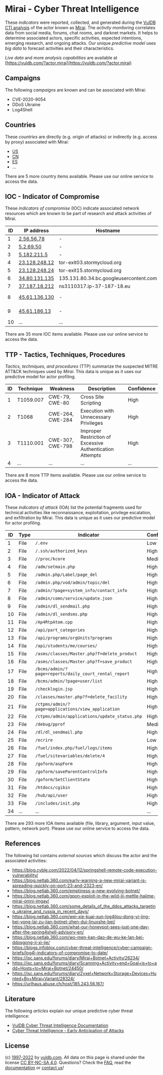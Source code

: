 # Mirai - Cyber Threat Intelligence

These _indicators_ were reported, collected, and generated during the [VulDB CTI analysis](https://vuldb.com/?kb.cti) of the actor known as [Mirai](https://vuldb.com/?actor.mirai). The _activity monitoring_ correlates data from social media, forums, chat rooms, and darknet markets. It helps to determine associated actors, specific activities, expected intentions, emerging research, and ongoing attacks. Our unique _predictive model_ uses _big data_ to forecast activities and their characteristics.

_Live data_ and more _analysis capabilities_ are available at [https://vuldb.com/?actor.mirai](https://vuldb.com/?actor.mirai)

## Campaigns

The following _campaigns_ are known and can be associated with Mirai:

* CVE-2020-9054
* DDoS Ukraine
* Log4Shell

## Countries

These _countries_ are directly (e.g. origin of attacks) or indirectly (e.g. access by proxy) associated with Mirai:

* [US](https://vuldb.com/?country.us)
* [CN](https://vuldb.com/?country.cn)
* [ES](https://vuldb.com/?country.es)
* ...

There are 5 more country items available. Please use our online service to access the data.

## IOC - Indicator of Compromise

These _indicators of compromise_ (IOC) indicate associated network resources which are known to be part of research and attack activities of Mirai.

ID | IP address | Hostname | Campaign | Confidence
-- | ---------- | -------- | -------- | ----------
1 | [2.56.56.78](https://vuldb.com/?ip.2.56.56.78) | - | - | High
2 | [5.2.69.50](https://vuldb.com/?ip.5.2.69.50) | - | - | High
3 | [5.182.211.5](https://vuldb.com/?ip.5.182.211.5) | - | - | High
4 | [23.128.248.12](https://vuldb.com/?ip.23.128.248.12) | tor-exit03.stormycloud.org | - | High
5 | [23.128.248.24](https://vuldb.com/?ip.23.128.248.24) | tor-exit15.stormycloud.org | - | High
6 | [34.80.131.135](https://vuldb.com/?ip.34.80.131.135) | 135.131.80.34.bc.googleusercontent.com | - | Medium
7 | [37.187.18.212](https://vuldb.com/?ip.37.187.18.212) | ns3110317.ip-37-187-18.eu | - | High
8 | [45.61.136.130](https://vuldb.com/?ip.45.61.136.130) | - | DDoS Ukraine | High
9 | [45.61.186.13](https://vuldb.com/?ip.45.61.186.13) | - | DDoS Ukraine | High
10 | ... | ... | ... | ...

There are 35 more IOC items available. Please use our online service to access the data.

## TTP - Tactics, Techniques, Procedures

_Tactics, techniques, and procedures_ (TTP) summarize the suspected MITRE ATT&CK techniques used by _Mirai_. This data is unique as it uses our predictive model for actor profiling.

ID | Technique | Weakness | Description | Confidence
-- | --------- | -------- | ----------- | ----------
1 | T1059.007 | CWE-79, CWE-80 | Cross Site Scripting | High
2 | T1068 | CWE-264, CWE-284 | Execution with Unnecessary Privileges | High
3 | T1110.001 | CWE-307, CWE-798 | Improper Restriction of Excessive Authentication Attempts | High
4 | ... | ... | ... | ...

There are 8 more TTP items available. Please use our online service to access the data.

## IOA - Indicator of Attack

These _indicators of attack_ (IOA) list the potential fragments used for technical activities like reconnaissance, exploitation, privilege escalation, and exfiltration by Mirai. This data is unique as it uses our predictive model for actor profiling.

ID | Type | Indicator | Confidence
-- | ---- | --------- | ----------
1 | File | `/.env` | Low
2 | File | `/.ssh/authorized_keys` | High
3 | File | `//proc/kcore` | Medium
4 | File | `/adm/setmain.php` | High
5 | File | `/admin.php/Label/page_del` | High
6 | File | `/admin.php/vod/admin/topic/del` | High
7 | File | `/admin/?page=system_info/contact_info` | High
8 | File | `/admin/comn/service/update.json` | High
9 | File | `/admin/dl_sendmail.php` | High
10 | File | `/admin/dl_sendsms.php` | High
11 | File | `/Ap4RtpAtom.cpp` | High
12 | File | `/api/part_categories` | High
13 | File | `/api/programs/orgUnits?programs` | High
14 | File | `/api/students/me/courses/` | High
15 | File | `/asms/classes/Master.php?f=delete_product` | High
16 | File | `/asms/classes/Master.php?f=save_product` | High
17 | File | `/bcms/admin/?page=reports/daily_court_rental_report` | High
18 | File | `/bcms/admin/?page=user/list` | High
19 | File | `/checklogin.jsp` | High
20 | File | `/classes/master.php?f=delete_facility` | High
21 | File | `/ctpms/admin/?page=applications/view_application` | High
22 | File | `/ctpms/admin/applications/update_status.php` | High
23 | File | `/debug/pprof` | Medium
24 | File | `/dl/dl_sendmail.php` | High
25 | File | `/ecrire` | Low
26 | File | `/fuel/index.php/fuel/logs/items` | High
27 | File | `/fuel/sitevariables/delete/4` | High
28 | File | `/goform/aspForm` | High
29 | File | `/goform/saveParentControlInfo` | High
30 | File | `/goform/SetClientState` | High
31 | File | `/htdocs/cgibin` | High
32 | File | `/hub/api/user` | High
33 | File | `/includes/init.php` | High
34 | ... | ... | ...

There are 293 more IOA items available (file, library, argument, input value, pattern, network port). Please use our online service to access the data.

## References

The following list contains _external sources_ which discuss the actor and the associated activities:

* https://blog.cyble.com/2022/04/12/springshell-remote-code-execution-vulnerability/
* https://blog.netlab.360.com/early-warning-a-new-mirai-variant-is-spreading-quickly-on-port-23-and-2323-en/
* https://blog.netlab.360.com/emptiness-a-new-evolving-botnet/
* https://blog.netlab.360.com/gpon-exploit-in-the-wild-iii-mettle-hajime-mirai-omni-imgay/
* https://blog.netlab.360.com/some_details_of_the_ddos_attacks_targeting_ukraine_and_russia_in_recent_days/
* https://blog.netlab.360.com/wei-xie-kuai-xun-log4jlou-dong-yi-jing-bei-yong-lai-zu-jian-botnet-zhen-dui-linuxshe-bei/
* https://blog.netlab.360.com/what-our-honeypot-sees-just-one-day-after-the-spring4shell-advisory-en/
* https://blog.netlab.360.com/wo-men-kan-dao-de-wu-ke-lan-bei-ddosgong-ji-xi-jie/
* https://blogs.infoblox.com/cyber-threat-intelligence/cyber-campaign-briefs/log4j-indicators-of-compromise-to-date/
* https://isc.sans.edu/forums/diary/Mirai+Botnet+Activity/26234/
* https://isc.sans.edu/forums/diary/Scanning+Activity+end+Goal+is+to+add+Hosts+to+Mirai+Botnet/24450/
* https://isc.sans.edu/forums/diary/Zyxel+Network+Storage+Devices+Hunted+By+Mirai+Variant/28324/
* https://urlhaus.abuse.ch/host/185.243.56.167/

## Literature

The following _articles_ explain our unique predictive cyber threat intelligence:

* [VulDB Cyber Threat Intelligence Documentation](https://vuldb.com/?kb.cti)
* [Cyber Threat Intelligence - Early Anticipation of Attacks](https://www.scip.ch/en/?labs.20201022)

## License

(c) [1997-2022](https://vuldb.com/?kb.changelog) by [vuldb.com](https://vuldb.com/?kb.about). All data on this page is shared under the license [CC BY-NC-SA 4.0](https://creativecommons.org/licenses/by-nc-sa/4.0/). Questions? Check the [FAQ](https://vuldb.com/?kb.faq), read the [documentation](https://vuldb.com/?kb) or [contact us](https://vuldb.com/?contact)!
